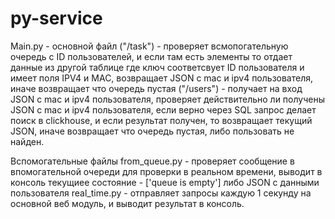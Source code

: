 # py-service
Main.py - основной файл 
    ("/task") - проверяет всмопогательную очередь с ID пользователей, и если там есть элементы то отдает данные из другой таблице где ключ соответсвует ID пользователя и имеет поля IPV4 и MAC, возвращает JSON с mac и ipv4 пользователя, иначе возвращает что очередь пустая
    ("/users") - получает на вход JSON с mac и ipv4 пользователя, проверяет действительно ли получены JSON с mac и ipv4 пользователя, если верно через SQL запрос делает поиск в clickhouse, и если результат получен, то возвращает текущий JSON, иначе возвращает что очередь пустая, либо пользовать не найден.
    
Вспомогательные файлы
from_queue.py - проверяет сообщение в впомогательной очереди для проверки в реальном времени, выводит в консоль текущиее состояние - ['queue is empty'] либо JSON с данными пользователя
real_time.py - отправляет запросы каждую 1 секунду на основной веб модуль, и выводит результат в консоль.
